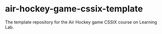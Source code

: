 # air-hockey-game-cssix-template
The template repository for the Air Hockey game CSSIX course on Learning Lab.
